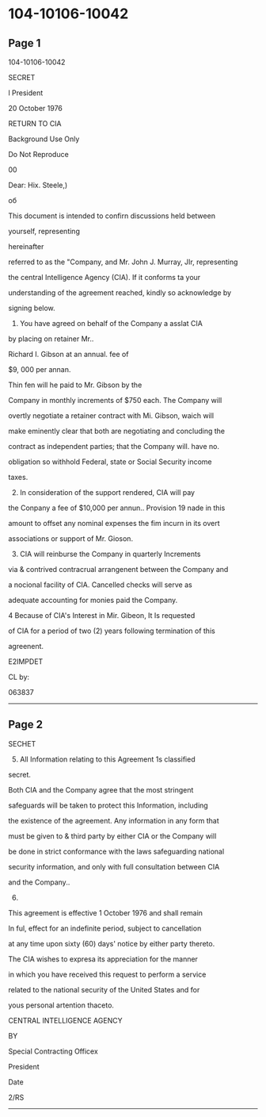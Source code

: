 # 104-10106-10042

## Page 1

104-10106-10042

SECRET

l President

20 October 1976

RETURN TO CIA

Background Use Only

Do Not Reproduce

00

Dear: Hix. Steele,)

об

This document is intended to confirn discussions held between

yourself, representing

hereinafter

referred to as the "Company, and Mr. John J. Murray, JIr, representing

the central Intelligence Agency (CIA). If it conforms ta your

understanding of the agreement reached, kindly so acknowledge by

signing below.

1. You have agreed on behalf of the Company a asslat CIA

by placing on retainer Mr..

Richard I. Gibson at an annual. fee of

$9, 000 per annan.

Thin fen will he paid to Mr. Gibson by the

Company in monthly increments of $750 each. The Company will

overtly negotiate a retainer contract with Mi. Gibson, waich will

make eminently clear that both are negotiating and concluding the

contract as independent parties; that the Company will. have no.

obligation so withhold Federal, state or Social Security income

taxes.

2. In consideration of the support rendered, CIA will pay

the Conpany a fee of $10,000 per annun.. Provision 19 nade in this

amount to offset any nominal expenses the fim incurn in its overt

associations or support of Mr. Gioson.

3. CIA will reinburse the Company in quarterly Increments

via & contrived contracrual arrangenent between the Company and

a nocional facility of CIA. Cancelled checks will serve as

adequate accounting for monies paid the Company.

4 Because of CIA's Interest in Mir. Gibeon, It Is requested

of CIA for a period of two (2) years following termination of this

agreenent.

E2IMPDET

CL by:

063837

---

## Page 2

SECHET

5. All Information relating to this Agreement 1s classified

secret.

Both CIA and the Company agree that the most stringent

safeguards will be taken to protect this Information, including

the existence of the agreement. Any information in any form that

must be given to & third party by either CIA or the Company will

be done in strict conformance with the laws safeguarding national

security information, and only with full consultation between CIA

and the Company..

6.

This agreement is effective 1 October 1976 and shall remain

In ful, effect for an indefinite period, subject to cancellation

at any time upon sixty (60) days' notice by either party thereto.

The CIA wishes to expresa its appreciation for the manner

in which you have received this request to perform a service

related to the national security of the United States and for

yous personal artention thaceto.

CENTRAL INTELLIGENCE AGENCY

BY

Special Contracting Officex

President

Date

2/RS

---

